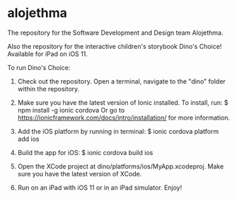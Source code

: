 # alojethma

The repository for the Software Development and Design team Alojethma.

Also the repository for the interactive children's storybook Dino's Choice! Available for iPad on iOS 11.

To run Dino's Choice:

1. Check out the repository. Open a terminal, navigate to the "dino" folder within the repository.

2. Make sure you have the latest version of Ionic installed. To install, run:
  $ npm install -g ionic cordova
Or go to https://ionicframework.com/docs/intro/installation/ for more information.

3. Add the iOS platform by running in terminal:
  $ ionic cordova platform add ios
  
4. Build the app for iOS:
  $ ionic cordova build ios
  
5. Open the XCode project at dino/platforms/ios/MyApp.xcodeproj. Make sure you have the latest version of XCode.

6. Run on an iPad with iOS 11 or in an iPad simulator. Enjoy!


